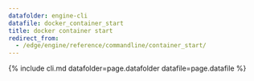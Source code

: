 ```yaml
---
datafolder: engine-cli
datafile: docker_container_start
title: docker container start
redirect_from:
  - /edge/engine/reference/commandline/container_start/
---
```


<!--
Sorry, but the contents of this page are automatically generated from
Docker's source code. If you want to suggest a change to the text that appears
here, you'll need to find the string by searching this repo:

https://github.com/docker/cli
-->

{% include cli.md datafolder=page.datafolder datafile=page.datafile %}
